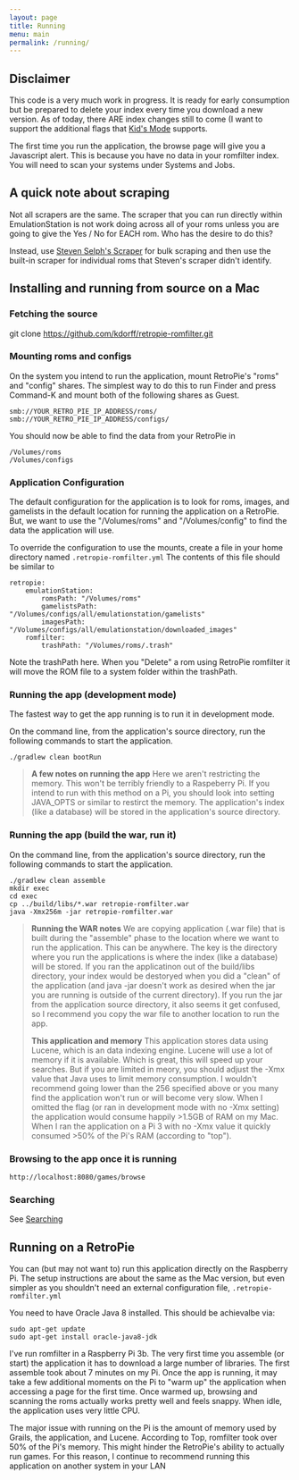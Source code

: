 ```yaml
---
layout: page
title: Running
menu: main
permalink: /running/
---
```


## Disclaimer

This code is a very much work in progress. It is ready for early consumption but be prepared to
delete your index every time you download a new version. As of today, there ARE index changes
still to come (I want to support the additional flags that
[Kid's Mode](https://github.com/RetroPie/RetroPie-Setup/wiki/Child-friendly-EmulationStation) supports.

The first time you run the application, the browse page will give you a Javascript alert.
This is because you have no data in your romfilter index. You will need to scan your systems
under Systems and Jobs.

## A quick note about scraping

Not all scrapers are the same. The scraper that you can run directly within
EmulationStation is not work doing across all of your roms unless you are
going to give the Yes / No for EACH rom. Who has the desire to do this?

Instead, use [Steven Selph's Scraper](https://github.com/retropie/retropie-setup/wiki/scraper)
for bulk scraping and then use the built-in scraper for individual roms
that Steven's scraper didn't identify.

## Installing and running from source on a Mac

### Fetching the source

git clone https://github.com/kdorff/retropie-romfilter.git


### Mounting roms and configs

On the system you intend to run the application, mount RetroPie's "roms" and "config" shares. 
The simplest way to do this to run Finder and press Command-K and mount both
of the following shares as Guest.

```
smb://YOUR_RETRO_PIE_IP_ADDRESS/roms/
smb://YOUR_RETRO_PIE_IP_ADDRESS/configs/
```

You should now be able to find the data from your RetroPie in 

```
/Volumes/roms
/Volumes/configs
```

### Application Configuration

The default configuration for the application is to look for roms, images, and gamelists 
in the default location for running the application on a RetroPie. But, we want to use the 
"/Volumes/roms" and "/Volumes/config" to find the data the application will use.

To override the configuration to use the mounts, create a file in your home directory 
named ```.retropie-romfilter.yml``` The contents of this file should be similar to

```
retropie:
    emulationStation:
        romsPath: "/Volumes/roms"
        gamelistsPath: "/Volumes/configs/all/emulationstation/gamelists"
        imagesPath: "/Volumes/configs/all/emulationstation/downloaded_images"
    romfilter:
        trashPath: "/Volumes/roms/.trash"
```        

Note the trashPath here. When you "Delete" a rom using RetroPie romfilter it will move the 
ROM file to a system folder within the trashPath.

### Running the app (development mode)

The fastest way to get the app running is to run it in development mode.

On the command line, from the application's source directory, run the following commands to start
the application.

```
./gradlew clean bootRun
```

> **A few  notes on running the app**
> Here we aren't restricting the memory. This won't be terribly friendly to a Raspeberry Pi.
> If you intend to run with this method on a Pi, you should look into setting JAVA_OPTS or similar
> to restirct the memory. The application's index (like a database) will be stored in the application's
> source directory.

### Running the app (build the war, run it)

On the command line, from the application's source directory, run the following commands to start
the application.

```
./gradlew clean assemble
mkdir exec
cd exec
cp ../build/libs/*.war retropie-romfilter.war
java -Xmx256m -jar retropie-romfilter.war
```

> **Running the WAR notes**
> We are copying application (.war file) that is built during
> the "assemble" phase to the location where we want to run the application. This can be anywhere.
> The key is the directory where you run the applications is where the index (like a database)
> will be stored. If you ran the applicatinon out of the build/libs directory, your index would
> be destoryed when you did a "clean" of the application (and java -jar doesn't work
> as desired when the jar you are running is outside of the current directory). If you run the jar
> from the application source directory, it also seems it get confused, so I recommend you
> copy the war file to another location to run the app.
>
> **This application and memory**
> This application stores data using Lucene, which is an data indexing engine. Lucene will
> use a lot of memory if it is available. Which is great, this will speed up your searches.
> But if you are limited in meory, you should adjust the -Xmx value that Java uses to limit
> memory consumption. I wouldn't recommend going lower than the 256 specified above or you
> many find the application won't run or will become very slow. When
> I omitted the flag (or ran in development mode with no -Xmx setting) the application
> would consume happily >1.5GB of RAM on my Mac. When I ran the application on a Pi 3 with
> no -Xmx value it quickly consumed >50% of the Pi's RAM (according to "top").

### Browsing to the app once it is running

```
http://localhost:8080/games/browse
```

### Searching

See [Searching](/searching)

## Running on a RetroPie

You can (but may not want to) run this application directly on the Raspberry Pi. The setup
instructions are about the same as the Mac version, but even simpler as you shouldn't need
an external configuration file, ```.retropie-romfilter.yml```

You need to have Oracle Java 8 installed. This should be achievalbe via:

```
sudo apt-get update
sudo apt-get install oracle-java8-jdk
```

I've run romfilter in a Raspberry Pi 3b. The very first time you assemble (or start) the application
it has to download a large number of libraries. The first assemble took about 7 minutes on my Pi.
Once the app is running, it may take a few additional moments on the Pi to "warm up" the application
when accessing a page for the first time. Once warmed up, browsing and scanning the roms actually 
works pretty well and feels snappy. When idle, the application uses very little CPU.

The major issue with running on the Pi is the amount of memory used by Grails, the application, and Lucene.
According to Top, romfilter took over 50% of the Pi's memory. This might hinder the RetroPie's
ability to actually run games. For this reason, I continue to recommend running this application
on another system in your LAN
